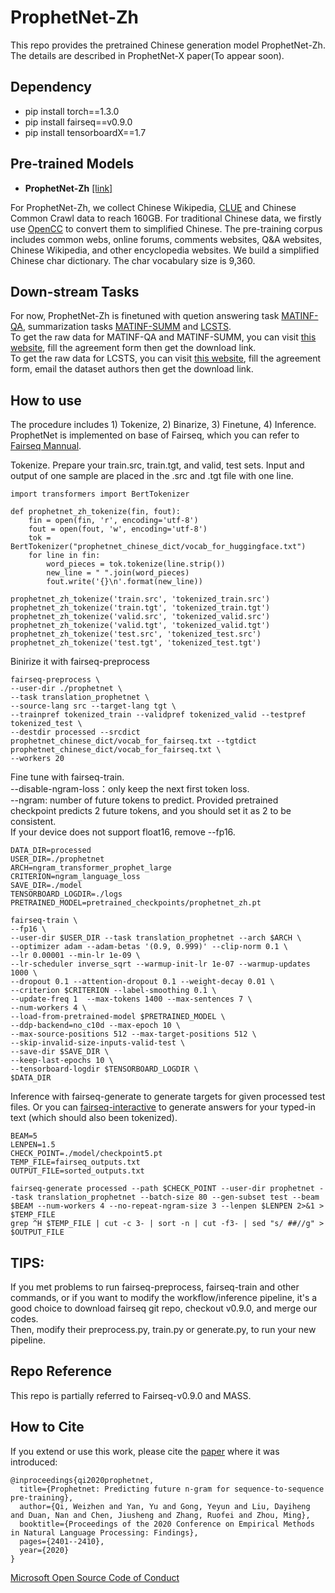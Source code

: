 # ProphetNet-Zh

This repo provides the pretrained Chinese generation model ProphetNet-Zh.  
The details are described in ProphetNet-X paper(To appear soon).

## Dependency
- pip install torch==1.3.0  
- pip install fairseq==v0.9.0  
- pip install tensorboardX==1.7    

## Pre-trained Models

- **ProphetNet-Zh** [[link]](https://msraprophetnet.blob.core.windows.net/prophetnet/release_checkpoints/prophetnet_zh.pt)

 For ProphetNet-Zh, we collect Chinese Wikipedia, [CLUE](https://github.com/CLUEbenchmark/CLUE) and Chinese Common Crawl data to reach 160GB. For traditional Chinese data, we firstly use [OpenCC](https://github.com/BYVoid/OpenCC) to convert them to simplified Chinese. The pre-training corpus includes common webs, online forums, comments websites, Q\&A websites, Chinese Wikipedia, and other encyclopedia websites. We build a simplified Chinese char dictionary. The char vocabulary size is 9,360.

## Down-stream Tasks
For now, ProphetNet-Zh is finetuned with quetion answering task [MATINF-QA](https://arxiv.org/abs/2004.12302), 
summarization tasks [MATINF-SUMM](https://arxiv.org/abs/2004.12302) and [LCSTS](https://arxiv.org/abs/1506.05865).  
To get the raw data for MATINF-QA and MATINF-SUMM, you can visit [this website](https://github.com/WHUIR/MATINF), fill the agreement form then get the download link.  
To get the raw data for LCSTS, you can visit [this website](http://icrc.hitsz.edu.cn/Article/show/139.html), fill the agreement form, email the dataset authors then get the download link.  

## How to use

The procedure includes 1) Tokenize, 2) Binarize, 3) Finetune, 4) Inference.  
ProphetNet is implemented on base of Fairseq, which you can refer to [Fairseq Mannual](https://fairseq.readthedocs.io/en/latest/command_line_tools.html).  

Tokenize. Prepare your train.src, train.tgt, and valid, test sets. Input and output of one sample are placed in the .src and .tgt file with one line.    

```
import transformers import BertTokenizer

def prophetnet_zh_tokenize(fin, fout):
    fin = open(fin, 'r', encoding='utf-8')
    fout = open(fout, 'w', encoding='utf-8')
    tok = BertTokenizer("prophetnet_chinese_dict/vocab_for_huggingface.txt")
    for line in fin:
        word_pieces = tok.tokenize(line.strip())
        new_line = " ".join(word_pieces)
        fout.write('{}\n'.format(new_line))

prophetnet_zh_tokenize('train.src', 'tokenized_train.src')
prophetnet_zh_tokenize('train.tgt', 'tokenized_train.tgt')
prophetnet_zh_tokenize('valid.src', 'tokenized_valid.src')
prophetnet_zh_tokenize('valid.tgt', 'tokenized_valid.tgt')
prophetnet_zh_tokenize('test.src', 'tokenized_test.src')
prophetnet_zh_tokenize('test.tgt', 'tokenized_test.tgt')
```
Binirize it with fairseq-preprocess
```
fairseq-preprocess \
--user-dir ./prophetnet \
--task translation_prophetnet \
--source-lang src --target-lang tgt \
--trainpref tokenized_train --validpref tokenized_valid --testpref tokenized_test \
--destdir processed --srcdict prophetnet_chinese_dict/vocab_for_fairseq.txt --tgtdict prophetnet_chinese_dict/vocab_for_fairseq.txt \
--workers 20
```
Fine tune with fairseq-train.  
--disable-ngram-loss：only keep the next first token loss.  
--ngram: number of future tokens to predict. Provided pretrained checkpoint predicts 2 future tokens, and you should set it as 2 to be consistent.    
If your device does not support float16, remove --fp16.
```
DATA_DIR=processed
USER_DIR=./prophetnet
ARCH=ngram_transformer_prophet_large
CRITERION=ngram_language_loss
SAVE_DIR=./model
TENSORBOARD_LOGDIR=./logs
PRETRAINED_MODEL=pretrained_checkpoints/prophetnet_zh.pt

fairseq-train \
--fp16 \
--user-dir $USER_DIR --task translation_prophetnet --arch $ARCH \
--optimizer adam --adam-betas '(0.9, 0.999)' --clip-norm 0.1 \
--lr 0.00001 --min-lr 1e-09 \
--lr-scheduler inverse_sqrt --warmup-init-lr 1e-07 --warmup-updates 1000 \
--dropout 0.1 --attention-dropout 0.1 --weight-decay 0.01 \
--criterion $CRITERION --label-smoothing 0.1 \
--update-freq 1  --max-tokens 1400 --max-sentences 7 \
--num-workers 4 \
--load-from-pretrained-model $PRETRAINED_MODEL \
--ddp-backend=no_c10d --max-epoch 10 \
--max-source-positions 512 --max-target-positions 512 \
--skip-invalid-size-inputs-valid-test \
--save-dir $SAVE_DIR \
--keep-last-epochs 10 \
--tensorboard-logdir $TENSORBOARD_LOGDIR \
$DATA_DIR
```
Inference with fairseq-generate to generate targets for given processed test files. Or you can [fairseq-interactive](https://fairseq.readthedocs.io/en/latest/command_line_tools.html#fairseq-interactive) to generate answers for your typed-in text (which should also been tokenized).
```
BEAM=5
LENPEN=1.5
CHECK_POINT=./model/checkpoint5.pt
TEMP_FILE=fairseq_outputs.txt
OUTPUT_FILE=sorted_outputs.txt

fairseq-generate processed --path $CHECK_POINT --user-dir prophetnet --task translation_prophetnet --batch-size 80 --gen-subset test --beam $BEAM --num-workers 4 --no-repeat-ngram-size 3 --lenpen $LENPEN 2>&1 > $TEMP_FILE
grep ^H $TEMP_FILE | cut -c 3- | sort -n | cut -f3- | sed "s/ ##//g" > $OUTPUT_FILE

```

## TIPS:
If you met problems to run fairseq-preprocess, fairseq-train and other commands, or if you want to modify the workflow/inference pipeline, 
it's a good choice to download fairseq git repo, checkout v0.9.0, and merge our codes.   
Then, modify their preprocess.py, train.py or generate.py, to run your new pipeline. 

## Repo Reference
This repo is partially referred to Fairseq-v0.9.0 and MASS.



## How to Cite
If you extend or use this work, please cite the [paper](https://arxiv.org/pdf/2001.04063) where it was introduced:
```
@inproceedings{qi2020prophetnet,
  title={Prophetnet: Predicting future n-gram for sequence-to-sequence pre-training},
  author={Qi, Weizhen and Yan, Yu and Gong, Yeyun and Liu, Dayiheng and Duan, Nan and Chen, Jiusheng and Zhang, Ruofei and Zhou, Ming},
  booktitle={Proceedings of the 2020 Conference on Empirical Methods in Natural Language Processing: Findings},
  pages={2401--2410},
  year={2020}
}
```
[Microsoft Open Source Code of Conduct](https://opensource.microsoft.com/codeofconduct)
